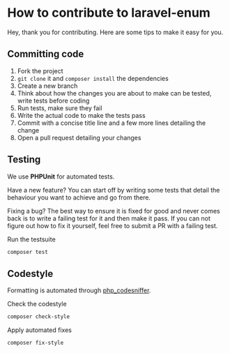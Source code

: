 # How to contribute to laravel-enum

Hey, thank you for contributing. Here are some tips to make it easy for you.

## Committing code

1. Fork the project
1. `git clone` it and `composer install` the dependencies
1. Create a new branch
1. Think about how the changes you are about to make can be tested, write tests before coding 
1. Run tests, make sure they fail
1. Write the actual code to make the tests pass
1. Commit with a concise title line and a few more lines detailing the change
1. Open a pull request detailing your changes

## Testing

We use **PHPUnit** for automated tests.

Have a new feature? You can start off by writing some tests that detail
the behaviour you want to achieve and go from there.

Fixing a bug? The best way to ensure it is fixed for good and never comes
back is to write a failing test for it and then make it pass. If you can
not figure out how to fix it yourself, feel free to submit a PR with a
failing test.

Run the testsuite

```bash
composer test
```

## Codestyle

Formatting is automated through [php_codesniffer](https://github.com/squizlabs/PHP_CodeSniffer).

Check the codestyle

```bash
composer check-style
```

Apply automated fixes

```bash
composer fix-style
```
